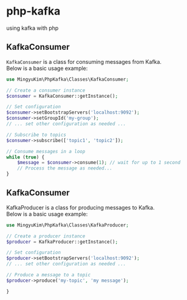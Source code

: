 # php-kafka
using kafka with php

## KafkaConsumer

`KafkaConsumer` is a class for consuming messages from Kafka.<Br/>
Below is a basic usage example:

```php
use MingyuKim\PhpKafka\Classes\KafkaConsumer;

// Create a consumer instance
$consumer = KafkaConsumer::getInstance();

// Set configuration
$consumer->setBootstrapServers('localhost:9092');
$consumer->setGroupId('my-group');
// ... set other configuration as needed ...

// Subscribe to topics
$consumer->subscribe(['topic1', 'topic2']);

// Consume messages in a loop
while (true) {
    $message = $consumer->consume(1); // wait for up to 1 second
    // Process the message as needed...
}
```

## KafkaConsumer

KafkaProducer is a class for producing messages to Kafka. <br/>
Below is a basic usage example:
```php
use MingyuKim\PhpKafka\Classes\KafkaProducer;

// Create a producer instance
$producer = KafkaProducer::getInstance();

// Set configuration
$producer->setBootstrapServers('localhost:9092');
// ... set other configuration as needed ...

// Produce a message to a topic
$producer->produce('my-topic', 'my message');

}
```
